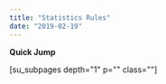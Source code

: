 ```yaml
---
title: "Statistics Rules"
date: "2019-02-19"
---
```


**Quick Jump**

\[su\_subpages depth="1" p="" class=""\]
